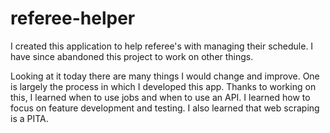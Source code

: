 # referee-helper
I created this application to help referee's with managing their schedule. I have since abandoned this project to work on other things.

Looking at it today there are many things I would change and improve. One is largely the process in which I developed this app.
Thanks to working on this, I learned when to use jobs and when to use an API. 
I learned how to focus on feature development and testing. I also learned that web scraping is a PITA.
